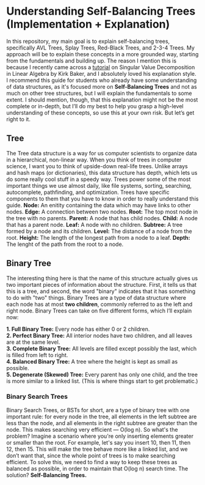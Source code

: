 # Understanding Self-Balancing Trees (Implementation + Explanation)

In this repository, my main goal is to explain self-balancing trees, specifically AVL Trees, Splay Trees, Red-Black Trees, and 2-3-4 Trees. My approach will be to explain these concepts in a more grounded way, starting from the fundamentals and building up. The reason I mention this is because I recently came across a [tutorial](https://davetang.org/file/Singular_Value_Decomposition_Tutorial.pdf) on Singular Value Decomposition in Linear Algebra by Kirk Baker, and I absolutely loved his explanation style. I recommend this guide for students who already have some understanding of data structures, as it's focused more on **Self-Balancing Trees** and not as much on other tree structures, but I will explain the fundamentals to some extent. I should mention, though, that this explanation might not be the most complete or in-depth, but I’ll do my best to help you grasp a high-level understanding of these concepts, so use this at your own risk. But let’s get right to it.

## Tree
The Tree data structure is a way for us computer scientists to organize data in a hierarchical, non-linear way. When you think of trees in computer science, I want you to think of upside-down real-life trees. Unlike arrays and hash maps (or dictionaries), this data structure has depth, which lets us do some really cool stuff in a speedy way. Trees power some of the most important things we use almost daily, like file systems, sorting, searching, autocomplete, pathfinding, and optimization. Trees have specific components to them that you have to know in order to really understand this guide.
**Node:** An enitity containing the data which may have links to other nodes. 
**Edge:** A connection between two nodes.
**Root:** The top most node in the tree with no parents.
**Parent:** A node that has child nodes.
**Child:** A node that has a parent node.
**Leaf:** A node with no children.
**Subtree:** A tree formed by a node and its children. 
**Level:** The distance of a node from the root.
**Height:** The length of the longest path from a node to a leaf.
**Depth:** The lenght of the path from the root to a node. 

## Binary Tree 
The interesting thing here is that the name of this structure actually gives us two important pieces of information about the structure. First, it tells us that this is a tree, and second, the word "binary" indicates that it has something to do with "two" things. Binary Trees are a type of data structure where each node has at most **two children**, commonly referred to as the left and right node. Binary Trees can take on five different forms, which I’ll explain now:

**1. Full Binary Tree:** Every node has either 0 or 2 children.  
**2. Perfect Binary Tree:** All interior nodes have two children, and all leaves are at the same level.  
**3. Complete Binary Tree:** All levels are filled except possibly the last, which is filled from left to right.  
**4. Balanced Binary Tree:** A tree where the height is kept as small as possible.  
**5. Degenerate (Skewed) Tree:** Every parent has only one child, and the tree is more similar to a linked list. (This is where things start to get problematic.)

  ### Binary Search Trees
  Binary Search Trees, or BSTs for short, are a type of binary tree with one important rule: for every node in the tree, all elements in the left subtree are less than the node, and all elements in the right subtree are greater than the node. This makes searching very efficient — O(log n). So what's the problem? Imagine a scenario where you're only inserting elements greater or smaller than the root. For example, let's say you insert 10, then 11, then 12, then 15. This will make the tree behave more like a linked list, and we don’t want that, since the whole point of trees is to make searching efficient. 
  To solve this, we need to find a way to keep these trees as balanced as possible, in order to maintain that O(log n) search time.
  The solution? **Self-Balancing Trees.**




